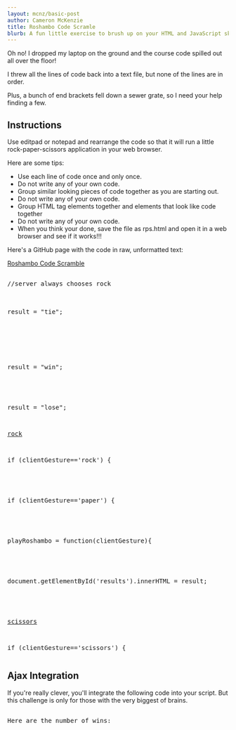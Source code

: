 ```yaml
---
layout: mcnz/basic-post
author: Cameron McKenzie
title: Roshambo Code Scramle
blurb: A fun little exercise to brush up on your HTML and JavaScript skills.
---
```


Oh no! I dropped my laptop on the ground and the course code spilled out all over the floor!

I threw all the lines of code back into a text file, but none of the lines are in order.

Plus, a bunch of end brackets fell down a sewer grate, so I need your help finding a few.

## Instructions

Use editpad or notepad and rearrange the code so that it will run a little rock-paper-scissors application in your web browser.

Here are some tips:

* Use each line of code once and only once.
* Do not write any of your own code.
* Group similar looking pieces of code together as you are starting out.
* Do not write any of your own code.
* Group HTML tag elements together and elements that look like code together
* Do not write any of your own code.
* When you think your done, save the file as rps.html and open it in a web browser and see if it works!!!

Here's a GitHub page with the code in raw, unformatted text:

[Roshambo Code Scramble](https://raw.githubusercontent.com/jheguevara/java101/master/shared_stuff/02%20first%20scramble.txt)

<pre>

//server always chooses rock

<div id="results"></div>

result = "tie";

<br/>

<script>

<a href="#" onclick="playRoshambo('paper')">paper</a>

</body>

Which one will it be?<br/>

</script>

result = "win";

<html>

result = "lose";

<a href="#" onclick="playRoshambo('rock')">rock</a>

if (clientGesture=='rock') {

<head>

if (clientGesture=='paper') {

</html>

playRoshambo = function(clientGesture){

</head>

document.getElementById('results').innerHTML = result;

<body>

<a href="#" onclick="playRoshambo('scissors')">scissors</a>

if (clientGesture=='scissors') {
</pre>


## Ajax Integration

If you're really clever, you'll integrate the following code into your script. But this challenge is only for those with the very biggest of brains.

<pre>

Here are the number of wins:
<div id="wins"></div>


<script>
let url = "http://100.24.244.253:8080/increasewins";
let ajaxRequest = new XMLHttpRequest();

ajaxRequest.onreadystatechange = function() {
    if (this.readyState == 4 && this.status == 200) {
		console.log(this.responseText);
        let score = JSON.parse(this.responseText);
        document.getElementById("wins").innerHTML = score.wins;
    }
};
ajaxRequest.open("GET", url, true);
ajaxRequest.send();

</script>

</pre>




